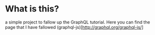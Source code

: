 # What is this?

a simple project to fallow up the GraphQL tutorial. Here you can find the page that I have
fallowed (graphql-js)[http://graphql.org/graphql-js/]